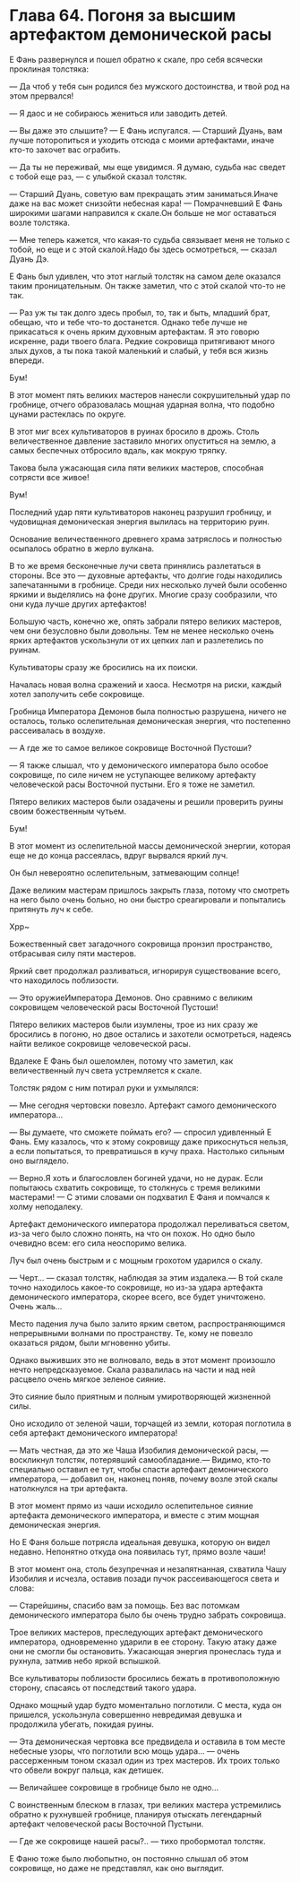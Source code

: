 # Глава 64. Погоня за высшим артефактом демонической расы


Е Фань развернулся и пошел обратно к скале, про себя всячески проклиная толстяка: 

— Да чтоб у тебя сын родился без мужского достоинства, и твой род на этом прервался!

— Я даос и не собираюсь жениться или заводить детей.

— Вы даже это слышите? — Е Фань испугался. — Старший Дуань, вам лучше поторопиться и уходить отсюда с моими артефактами, иначе кто-то захочет вас ограбить.

— Да ты не переживай, мы еще увидимся. Я думаю, судьба нас сведет с тобой еще раз, — с улыбкой сказал толстяк.

— Старший Дуань, советую вам прекращать этим заниматься.Иначе даже на вас может снизойти небесная кара! — Помрачневший Е Фань широкими шагами направился к скале.Он больше не мог оставаться возле толстяка.

— Мне теперь кажется, что какая-то судьба связывает меня не только с тобой, но еще и с этой скалой.Надо бы здесь осмотреться, — сказал Дуань Дэ.

Е Фань был удивлен, что этот наглый толстяк на самом деле оказался таким проницательным. Он также заметил, что с этой скалой что-то не так.

— Раз уж ты так долго здесь пробыл, то, так и быть, младший брат, обещаю, что и тебе что-то достанется. Однако тебе лучше не прикасаться к очень ярким духовным артефактам. Я это говорю искренне, ради твоего блага. Редкие сокровища притягивают много злых духов, а ты пока такой маленький и слабый, у тебя вся жизнь впереди.

Бум!

В этот момент пять великих мастеров нанесли сокрушительный удар по гробнице, отчего образовалась мощная ударная волна, что подобно цунами растеклась по округе.

В этот миг всех культиваторов в руинах бросило в дрожь. Столь величественное давление заставило многих опуститься на землю, а самых беспечных отбросило вдаль, как мокрую тряпку.

Такова была ужасающая сила пяти великих мастеров, способная сотрясти все живое!

Вум!

Последний удар пяти культиваторов наконец разрушил гробницу, и чудовищная демоническая энергия вылилась на территорию руин.

Основание величественного древнего храма затряслось и полностью осыпалось обратно в жерло вулкана.

В то же время бесконечные лучи света принялись разлетаться в стороны. Все это — духовные артефакты, что долгие годы находились запечатанными в гробнице. Среди них несколько лучей были особенно яркими и выделялись на фоне других. Многие сразу сообразили, что они куда лучше других артефактов!

Большую часть, конечно же, опять забрали пятеро великих мастеров, чем они безусловно были довольны. Тем не менее несколько очень ярких артефактов ускользнули от их цепких лап и разлетелись по руинам.

Культиваторы сразу же бросились на их поиски.

Началась новая волна сражений и хаоса. Несмотря на риски, каждый хотел заполучить себе сокровище.

Гробница Императора Демонов была полностью разрушена, ничего не осталось, только ослепительная демоническая энергия, что постепенно рассеивалась в воздухе.

— А где же то самое великое сокровище Восточной Пустоши?

— Я также слышал, что у демонического императора было особое сокровище, по силе ничем не уступающее великому артефакту человеческой расы Восточной пустыни. Его я тоже не заметил.

Пятеро великих мастеров были озадачены и решили проверить руины своим божественным чутьем.

Бум!

В этот момент из ослепительной массы демонической энергии, которая еще не до конца рассеялась, вдруг вырвался яркий луч.

Он был невероятно ослепительным, затмевающим солнце!

Даже великим мастерам пришлось закрыть глаза, потому что смотреть на него было очень больно, но они быстро среагировали и попытались притянуть луч к себе.

Хрр~

Божественный свет загадочного сокровища пронзил пространство, отбрасывая силу пяти мастеров.

Яркий свет продолжал разливаться, игнорируя существование всего, что находилось поблизости.

— Это оружиеИмператора Демонов. Оно сравнимо с великим сокровищем человеческой расы Восточной Пустоши!

Пятеро великих мастеров были изумлены, трое из них сразу же бросились в погоню, но двое остались и захотели осмотреться, надеясь найти великое сокровище человеческой расы.

Вдалеке Е Фань был ошеломлен, потому что заметил, как величественный луч света устремляется к скале.

Толстяк рядом с ним потирал руки и ухмылялся: 

— Мне сегодня чертовски повезло. Артефакт самого демонического императора…

— Вы думаете, что сможете поймать его? — спросил удивленный Е Фань. Ему казалось, что к этому сокровищу даже прикоснуться нельзя, а если попытаться, то превратишься в кучу праха. Настолько сильным оно выглядело.

— Верно.Я хоть и благословлен богиней удачи, но не дурак. Если попытаюсь схватить сокровище, то столкнусь с тремя великими мастерами! — С этими словами он подхватил Е Фаня и помчался к холму неподалеку.

Артефакт демонического императора продолжал переливаться светом, из-за чего было сложно понять, на что он похож. Но одно было очевидно всем: его сила неоспоримо велика.

Луч был очень быстрым и с мощным грохотом ударился о скалу.

— Черт… — сказал толстяк, наблюдая за этим издалека.— В той скале точно находилось какое-то сокровище, но из-за удара артефакта демонического императора, скорее всего, все будет уничтожено. Очень жаль…

Место падения луча было залито ярким светом, распространяющимся непрерывными волнами по пространству. Те, кому не повезло оказаться рядом, были мгновенно убиты.

Однако выживших это не волновало, ведь в этот момент произошло нечто непредсказуемое. Скала развалилась на части и над ней расцвело очень мягкое зеленое сияние.

Это сияние было приятным и полным умиротворяющей жизненной силы.

Оно исходило от зеленой чаши, торчащей из земли, которая поглотила в себя артефакт демонического императора!

— Мать честная, да это же Чаша Изобилия демонической расы, — воскликнул толстяк, потерявший самообладание.— Видимо, кто-то специально оставил ее тут, чтобы спасти артефакт демонического императора, — добавил он, наконец поняв, почему возле этой скалы натолкнулся на три артефакта.

В этот момент прямо из чаши исходило ослепительное сияние артефакта демонического императора, и вместе с этим мощная демоническая энергия.

Но Е Фаня больше потрясла идеальная девушка, которую он видел недавно. Непонятно откуда она появилась тут, прямо возле чаши!

В этот момент она, столь безупречная и незапятнанная, схватила Чашу Изобилия и исчезла, оставив позади пучок рассеивающегося света и слова: 

— Старейшины, спасибо вам за помощь. Без вас потомкам демонического императора было бы очень трудно забрать сокровища.

Трое великих мастеров, преследующих артефакт демонического императора, одновременно ударили в ее сторону. Такую атаку даже они не смогли бы остановить. Ужасающая энергия пронеслась туда и рухнула, затмив небо яркой вспышкой.

Все культиваторы поблизости бросились бежать в противоположную сторону, спасаясь от последствий такого удара.

Однако мощный удар будто моментально поглотили. С места, куда он пришелся, ускользнула совершенно невредимая девушка и продолжила убегать, покидая руины.

— Эта демоническая чертовка все предвидела и оставила в том месте небесные узоры, что поглотили всю мощь удара… — очень рассерженным тоном сказал один из трех мастеров. Их троих только что обвели вокруг пальца, как детишек.

— Величайшее сокровище в гробнице было не одно…

С воинственным блеском в глазах, три великих мастера устремились обратно к рухнувшей гробнице, планируя отыскать легендарный артефакт человеческой расы Восточной Пустыни.

— Где же сокровище нашей расы?.. — тихо пробормотал толстяк.

Е Фаню тоже было любопытно, он постоянно слышал об этом сокровище, но даже не представлял, как оно выглядит.